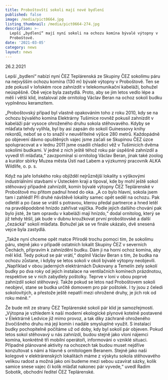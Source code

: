 ```yaml
---
title: Proboštovští sokoli mají nové bydlení
published: false
image: /media/pict0664.jpg
listing_thumbnail: /media/pict0664-274.jpg
description: >-
  Lepší „bydlení“ mají nyní sokoli na ochozu komína bývalé výtopny v
  Proboštově. 
date: '2021-03-05'
category: news
layout: news
---
```

26.2.2021

Lepší „bydlení“ nabízí nyní ČEZ Teplárenská ze Skupiny ČEZ sokolímu páru na nejvyšším ochozu komína (130 m) bývalé výtopny v Proboštově. Ten se zde pokusil v loňském roce zahnízdit v telekomunikační kabeláži, bohužel neúspěšně. Obě vejce byla zastydlá. Proto, aby se jim letos vedlo lépe a měli i větší klid, instaloval zde ornitolog Václav Beran na ochoz sokolí budku vyplněnou keramzitem. 







 „Proboštovský případ byl vlastně opakováním toho z roku 2010, kdy se na ochozu bývalého komína Elektrárny Tušimice rovněž pokusil zahnízdit v kabeláži pár vysoce ohroženého druhu sokola stěhovavého. Kdyby se mláďata tehdy vylíhla, byl by asi zapsán do sokolí Guinessovy knihy rekordů, neboť se o to snažil v neuvěřitelné výšce 280 metrů. Každopádně po objevení dávno opuštěných vajec jsme začali se Skupinou ČEZ úzce spolupracovat a v lednu 2011 jsme osadili chladicí věž v Tušimicích dvěma sokolími budkami. V jedné z nich ještě téhož roku pár úspěšně zahnízdil a vyvedl tři mláďata,“ zavzpomínal si ornitolog Václav Beran, jinak také zoolog a kurátor sbírky Muzea města Ústí nad Labem a výzkumný pracovník ALKA Wildlife, o. p. s.



Když na jaře loňského roku objížděl nejrůznější lokality s výškovými industriálními stavbami v Ústeckém kraji a tipoval, kde by mohl ještě sokol stěhovavý případně zahnízdit, komín bývalé výtopny ČEZ Teplárenské v Proboštově mu přitom padnul hned do oka. „A co bylo hlavní, sokola jsem tam i zahlédl! Při druhé návštěvě lokality samec opět seděl na ochozu. Pak odletěl a po čase se vrátil s potravou, kterou předal partnerce a hned letěl na pravděpodobné hnízdo zahřívat vajíčka. Podle jejich dalšího chování pak bylo jisté, že tam opravdu v kabeláži mají hnízdo,“ dodal ornitolog, který se již tehdy těšil, jak bude v dubnu kroužkovat první proboštovské a další „čezácká“ sokolí mláďata. Bohužel jak se ve finále ukázalo, dvě snesená vejce byla zastydlá.



„Takže nyní chceme opět matce Přírodě trochu pomoci tím, že sokolímu páru, stejně jako v případě ostatních lokalit Skupiny ČEZ v severních Čechách, připravím k zahnízdění budku. Dám ji na horní ochoz komína, aby měl klid. Tedy pokud se pár vrátí,“ doplnil Václav Beran s tím, že budka na ochozu zůstane, i kdyby se letos sokoli v okolí bývalé výtopny neobjevili. „Například v obou jaderných elektrárnách Dukovany a Temelín zely sokolí budky po dva roky od jejich instalace na ventilačních komínech prázdnotou, respektive se v nich zabydlely poštolky. Teprve v loni v obou poprvé zahnízdil sokol stěhovavý. Takže pokud se letos nad Proboštovem sokoli neobjeví, stane se budka určitě domovem pro pár poštolek. I ty jsou z čeledi sokolovitých, a přestože ještě nepatří mezi ohrožené druhy, je jich rok od roku méně.“



Že bude mít ze strany ČEZ Teplárenské sokolí pár klid je samozřejmostí. „Výtopna je vzhledem k naší moderní ekologické plynové kotelně postavené v Elektrárně Ledvice již mimo provoz, a tak díky záchraně ohroženého živočišného druhu má její komín i nadále smysluplné využit. S instalací budky pochopitelně počítáme už od doby, kdy byl sokolí pár objeven. Pokud letos sokol stěhovavý u nás zahnízdí, budou stejně jako vloni nájemci komína, konkrétně tři mobilní operátoři, informováni o vzniklé situaci. Případné plánované aktivity na ochozech tak budou muset nejdříve konzultovat s námi a hlavně s ornitologem Beranem. Stejně jako naši kolegové v elektrárenských lokalitách máme z výskytu sokola stěhovavého velikou radost a možná jako oni budeme mezi sebou uzavírat sázky, kolik samice snese vajec či kolik mláďat nakonec pár vyvede,“ uvedl Radim Sobotík, obchodní ředitel ČEZ Teplárenské.

